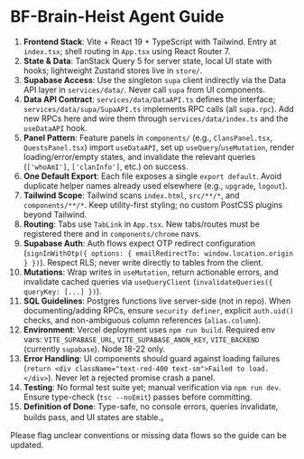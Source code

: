 # BF-Brain-Heist Agent Guide

1. **Frontend Stack**: Vite + React 19 + TypeScript with Tailwind. Entry at `index.tsx`; shell routing in `App.tsx` using React Router 7.
2. **State & Data**: TanStack Query 5 for server state, local UI state with hooks; lightweight Zustand stores live in `store/`.
3. **Supabase Access**: Use the singleton `supa` client indirectly via the Data API layer in `services/data/`. Never call `supa` from UI components.
4. **Data API Contract**: `services/data/DataAPI.ts` defines the interface; `services/data/supa/SupaAPI.ts` implements RPC calls (all `supa.rpc`). Add new RPCs here and wire them through `services/data/index.ts` and the `useDataAPI` hook.
5. **Panel Pattern**: Feature panels in `components/` (e.g., `ClansPanel.tsx`, `QuestsPanel.tsx`) import `useDataAPI`, set up `useQuery`/`useMutation`, render loading/error/empty states, and invalidate the relevant queries (`['whoAmI']`, `['clanInfo']`, etc.) on success.
6. **One Default Export**: Each file exposes a single `export default`. Avoid duplicate helper names already used elsewhere (e.g., `upgrade`, `logout`).
7. **Tailwind Scope**: Tailwind scans `index.html`, `src/**/*`, and `components/**/*`. Keep utility-first styling; no custom PostCSS plugins beyond Tailwind.
8. **Routing**: Tabs use `TabLink` in `App.tsx`. New tabs/routes must be registered there and in `components/chrome` navs.
9. **Supabase Auth**: Auth flows expect OTP redirect configuration (`signInWithOtp({ options: { emailRedirectTo: window.location.origin } })`). Respect RLS; never write directly to tables from the client.
10. **Mutations**: Wrap writes in `useMutation`, return actionable errors, and invalidate cached queries via `useQueryClient` (`invalidateQueries({ queryKey: [...] })`).
11. **SQL Guidelines**: Postgres functions live server-side (not in repo). When documenting/adding RPCs, ensure `security definer`, explicit `auth.uid()` checks, and non-ambiguous column references (`alias.column`).
12. **Environment**: Vercel deployment uses `npm run build`. Required env vars: `VITE_SUPABASE_URL`, `VITE_SUPABASE_ANON_KEY`, `VITE_BACKEND` (currently `supabase`). Node 18-22 only.
13. **Error Handling**: UI components should guard against loading failures (`return <div className="text-red-400 text-sm">Failed to load.</div>`). Never let a rejected promise crash a panel.
14. **Testing**: No formal test suite yet; manual verification via `npm run dev`. Ensure type-check (`tsc --noEmit`) passes before committing.
15. **Definition of Done**: Type-safe, no console errors, queries invalidate, builds pass, and UI states are stable.。

Please flag unclear conventions or missing data flows so the guide can be updated.
